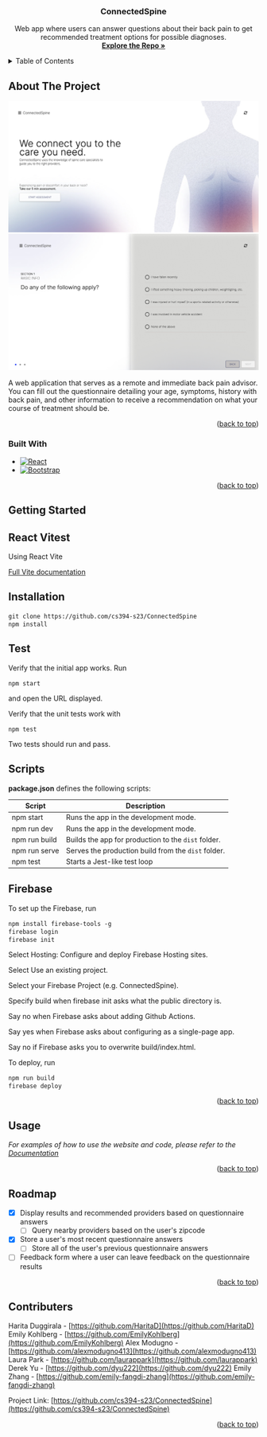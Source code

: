 <!-- Improved compatibility of back to top link: See: https://github.com/othneildrew/Best-README-Template/pull/73 -->

<a name="readme-top"></a>

<!-- PROJECT SHIELDS -->
<!--
*** I'm using markdown "reference style" links for readability.
*** Reference links are enclosed in brackets [ ] instead of parentheses ( ).
*** See the bottom of this document for the declaration of the reference variables
*** for contributors-url, forks-url, etc. This is an optional, concise syntax you may use.
*** https://www.markdownguide.org/basic-syntax/#reference-style-links
-->

<!-- PROJECT LOGO -->
<br />
<div align="center">

<h3 align="center">ConnectedSpine</h3>

  <p align="center">
    Web app where users can answer questions about their back pain to get recommended treatment options for possible diagnoses.
    <br />
    <a href="https://github.com/cs394-s23/ConnectedSpine"><strong>Explore the Repo »</strong></a>
  </p>
</div>

<!-- TABLE OF CONTENTS -->
<details>
  <summary>Table of Contents</summary>
  <ol>
    <li>
      <a href="#about-the-project">About The Project</a>
      <ul>
        <li><a href="#built-with">Built With</a></li>
      </ul>
    </li>
    <li>
      <a href="#getting-started">Getting Started</a>
      <ul>
        <li><a href="#installation">Installation</a></li>
        <li><a href="#test">Test</a></li>
        <li><a href="#scripts">Scripts</a></li>
        <li><a href="#firebase">Firebase</a></li>
      </ul>
    </li>
    <li><a href="#usage">Usage</a></li>
    <li><a href="#roadmap">Roadmap</a></li>
    <li><a href="#contributers">Contributers</a></li>
  </ol>
</details>

<!-- ABOUT THE PROJECT -->

## About The Project

[![Product Name Screen Shot][product-screenshot]](https://connectedspine-6185c.web.app/)
[![Product Question Screen Shot][question-screenshot]](https://connectedspine-6185c.web.app/)

A web application that serves as a remote and immediate back pain advisor.
You can fill out the questionnaire detailing your age, symptoms, history with back pain, and other information to receive a recommendation on what your course of treatment should be.

<p align="right">(<a href="#readme-top">back to top</a>)</p>

### Built With

- [![React][React.js]][React-url]
- [![Bootstrap][Bootstrap.com]][Bootstrap-url]

<p align="right">(<a href="#readme-top">back to top</a>)</p>

<!-- GETTING STARTED -->

## Getting Started

## React Vitest

Using React Vite

[Full Vite documentation](https://github.com/criesbeck/react-vitest)

## Installation

```
git clone https://github.com/cs394-s23/ConnectedSpine
npm install
```

## Test

Verify that the initial app works. Run

```
npm start
```

and open the URL displayed.

Verify that the unit tests work with

```
npm test
```

Two tests should run and pass.

## Scripts

**package.json** defines the following scripts:

| Script        | Description                                         |
| ------------- | --------------------------------------------------- |
| npm start     | Runs the app in the development mode.               |
| npm run dev   | Runs the app in the development mode.               |
| npm run build | Builds the app for production to the `dist` folder. |
| npm run serve | Serves the production build from the `dist` folder. |
| npm test      | Starts a Jest-like test loop                        |

## Firebase

To set up the Firebase, run

```
npm install firebase-tools -g
firebase login
firebase init
```

Select Hosting: Configure and deploy Firebase Hosting sites.

Select Use an existing project.

Select your Firebase Project (e.g. ConnectedSpine).

Specify build when firebase init asks what the public directory is.

Say no when Firebase asks about adding Github Actions.

Say yes when Firebase asks about configuring as a single-page app.

Say no if Firebase asks you to overwrite build/index.html.

To deploy, run

```
npm run build
firebase deploy
```

<p align="right">(<a href="#readme-top">back to top</a>)</p>

<!-- USAGE EXAMPLES -->

## Usage

_For examples of how to use the website and code, please refer to the [Documentation](https://docs.google.com/document/d/1m3FPN4m_aVhri7hZ02f7f3lu09_bb2iO647or_fIkv0/edit?usp=sharing)_

<p align="right">(<a href="#readme-top">back to top</a>)</p>

<!-- ROADMAP -->

## Roadmap

- [x] Display results and recommended providers based on questionnaire answers
  - [ ] Query nearby providers based on the user's zipcode
- [x] Store a user's most recent questionnaire answers
  - [ ] Store all of the user's previous questionnaire answers
- [ ] Feedback form where a user can leave feedback on the questionnaire results

<!-- See the [open issues](https://github.com/github_username/repo_name/issues) for a full list of proposed features (and known issues). -->

<p align="right">(<a href="#readme-top">back to top</a>)</p>

<!-- CONTRIBUTERS -->

## Contributers

Harita Duggirala - [https://github.com/HaritaD](https://github.com/HaritaD)
Emily Kohlberg - [https://github.com/EmilyKohlberg](https://github.com/EmilyKohlberg)
Alex Modugno - [https://github.com/alexmodugno413](https://github.com/alexmodugno413)
Laura Park - [https://github.com/laurappark](https://github.com/laurappark)
Derek Yu - [https://github.com/dyu222](https://github.com/dyu222)
Emily Zhang - [https://github.com/emily-fangdi-zhang](https://github.com/emily-fangdi-zhang)

Project Link: [https://github.com/cs394-s23/ConnectedSpine](https://github.com/cs394-s23/ConnectedSpine)

<p align="right">(<a href="#readme-top">back to top</a>)</p>

<!-- MARKDOWN LINKS & IMAGES -->
<!-- https://www.markdownguide.org/basic-syntax/#reference-style-links -->

[product-screenshot]: images/home_screenshot.png
[question-screenshot]: images/question_screenshot.png
[React.js]: https://img.shields.io/badge/React-20232A?style=for-the-badge&logo=react&logoColor=61DAFB
[React-url]: https://reactjs.org/
[Bootstrap.com]: https://img.shields.io/badge/Bootstrap-563D7C?style=for-the-badge&logo=bootstrap&logoColor=white
[Bootstrap-url]: https://getbootstrap.com

